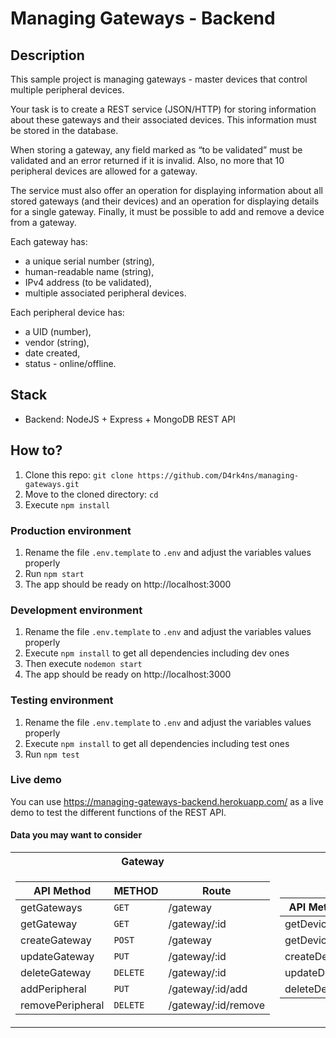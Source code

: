 # Managing Gateways - Backend 



## Description 

This sample project is managing gateways - master devices that control multiple peripheral devices. 

Your task is to create a REST service (JSON/HTTP) for storing information about these gateways and their associated devices. This information must be stored in the database. 

When storing a gateway, any field marked as “to be validated” must be validated and an error returned if it is invalid. Also, no more that 10 peripheral devices are allowed for a gateway.

The service must also offer an operation for displaying information about all stored gateways (and their devices) and an operation for displaying details for a single gateway. Finally, it must be possible to add and remove a device from a gateway.

Each gateway has:
- a unique serial number (string), 
- human-readable name (string),
- IPv4 address (to be validated),
- multiple associated peripheral devices. 

Each peripheral device has:
- a UID (number),
- vendor (string),
- date created,
- status - online/offline.

## Stack
- Backend: NodeJS + Express + MongoDB REST API 

## How to?

1. Clone this repo: `git clone https://github.com/D4rk4ns/managing-gateways.git`
2. Move to the cloned directory: `cd `
3. Execute `npm install`


### Production environment

1. Rename the file `.env.template` to `.env` and adjust the variables values properly
2. Run `npm start`
3. The app should be ready on http://localhost:3000

### Development environment

1. Rename the file `.env.template` to `.env` and adjust the variables values properly
2. Execute `npm install` to get all dependencies including dev ones
3. Then execute `nodemon start`
4. The app should be ready on http://localhost:3000

### Testing environment

1. Rename the file `.env.template` to `.env` and adjust the variables values properly
2. Execute `npm install` to get all dependencies including test ones
3. Run `npm test`

### Live demo
You can use https://managing-gateways-backend.herokuapp.com/ as a live demo to test
the different functions of the REST API.

#### Data you may want to consider
<table>
<tr><th>Gateway </th><th>Device </th></tr>
<tr><td>

| API Method       | METHOD |Route                |
| -----------      | ------ | -----------         |
| getGateways      | `GET`    | /gateway            |
| getGateway       | `GET`    | /gateway/:id        |
| createGateway    | `POST`   | /gateway            |
| updateGateway    | `PUT`    | /gateway/:id        |
| deleteGateway    | `DELETE` | /gateway/:id        |
| addPeripheral    | `PUT`    | /gateway/:id/add    |
| removePeripheral | `DELETE` | /gateway/:id/remove |

</td><td>

| API Method       | METHOD |Route                |
| -----------      | ------ | -----------         |
| getDevices       | `GET`    | /device             |
| getDevice        | `GET`    | /device/:id         |
| createDevice     | `POST`   | /device             |
| updateDevice     | `PUT`    | /device/:id         |
| deleteDevice     | `DELETE` | /device/:id         |

</td></tr> </table>
